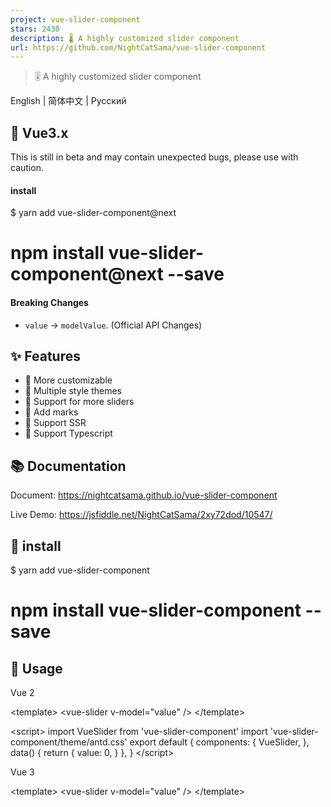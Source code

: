 ```yaml
---
project: vue-slider-component
stars: 2430
description: 🌡 A highly customized slider component
url: https://github.com/NightCatSama/vue-slider-component
---
```


> 🎚 A highly customized slider component

English | 简体中文 | Русский

🍉 Vue3.x
---------

This is still in beta and may contain unexpected bugs, please use with caution.

#### install

$ yarn add vue-slider-component@next
# npm install vue-slider-component@next --save

#### Breaking Changes

-   `value` -> `modelValue`. (Official API Changes)

✨ Features
----------

-   🍖 More customizable
-   👗 Multiple style themes
-   🐳 Support for more sliders
-   📌 Add marks
-   🎉 Support SSR
-   🍒 Support Typescript

📚 Documentation
----------------

Document: https://nightcatsama.github.io/vue-slider-component

Live Demo: https://jsfiddle.net/NightCatSama/2xy72dod/10547/

🎯 install
----------

$ yarn add vue-slider-component
# npm install vue-slider-component --save

🚀 Usage
--------

Vue 2

<template\>
  <vue-slider v-model\="value" />
</template\>

<script\>
import VueSlider from 'vue-slider-component'
import 'vue-slider-component/theme/antd.css'
export default {
  components: {
    VueSlider,
  },
  data() {
    return {
      value: 0,
    }
  },
}
</script\>

Vue 3

<template\>
  <vue-slider v-model\="value" />
</template\>

<script setup>
import { reactive, toRefs } from 'vue'
import VueSlider from 'vue-slider-component'
import 'vue-slider-component/theme/antd.css'
export default {
  setup() {
    const data \= reactive({ value: 0 })
    return toRefs(data)
  },
}
</script\>

Changelog
---------

Detailed changes for each release are documented in the release notes.

Support
-------

If my code has helped you, please consider buy me a coffee ☕.

License
-------

MIT
